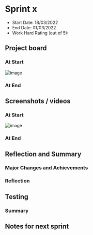 # Sprint x

- Start Date: 18/03/2022
- End Date: 01/03/2022
- Work Hard Rating (out of 5):

## Project board

### At Start

![image](https://user-images.githubusercontent.com/52091960/159587907-0f00fc70-8dea-41bf-a008-334fcc2bc7c8.png)

### At End

## Screenshots / videos

### At Start

![image](https://user-images.githubusercontent.com/52091960/159587983-02ea0afd-d74e-47d4-b885-0e33da93468d.png)


### At End

## Reflection and Summary

### Major Changes and Achievements

### Reflection

## Testing

### Summary 

## Notes for next sprint
